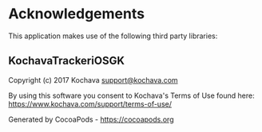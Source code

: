# Acknowledgements
This application makes use of the following third party libraries:

## KochavaTrackeriOSGK

Copyright (c) 2017 Kochava <support@kochava.com>

By using this software you consent to Kochava's Terms of Use found here:  https://www.kochava.com/support/terms-of-use/

Generated by CocoaPods - https://cocoapods.org
